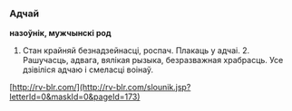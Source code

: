 ### Адчай
**назоўнік, мужчынскі род**

1. Стан крайняй безнадзейнасці, роспач. Плакаць у адчаі. 2. Рашучасць, адвага, вялікая рызыка, безразважная храбрасць. Усе дзівіліся адчаю і смеласці воінаў.

<a rel="author">[http://rv-blr.com/](http://rv-blr.com/slounik.jsp?letterId=0&maskId=0&pageId=173)</a>
